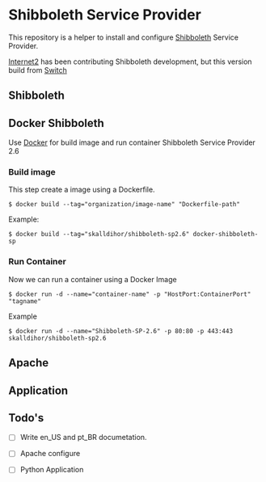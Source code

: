 # Shibboleth Service Provider

This repository is a helper to install and configure [Shibboleth] Service Provider.

[Internet2] has been contributing Shibboleth development, but this version build from [Switch]

## Shibboleth

## Docker Shibboleth

Use [Docker] for build image and run container Shibboleth Service Provider 2.6

### Build image

This step create a image using a Dockerfile.

```
$ docker build --tag="organization/image-name" "Dockerfile-path"
```

Example:
```
$ docker build --tag="skalldihor/shibboleth-sp2.6" docker-shibboleth-sp
```

### Run Container

Now we can run a container using a Docker Image

```
$ docker run -d --name="container-name" -p "HostPort:ContainerPort" "tagname"
```

Example
```
$ docker run -d --name="Shibboleth-SP-2.6" -p 80:80 -p 443:443 skalldihor/shibboleth-sp2.6
```

## Apache

## Application


## Todo's

- [ ] Write en_US and pt_BR documetation.
- [ ] Apache configure
- [ ] Python Application


[Internet2]: https://www.internet2.edu/products-services/trust-identity/shibboleth/
[Shibboleth]: https://wiki.shibboleth.net/confluence/#all-updates 
[Switch]: https://www.switch.ch/
[Docker]: https://www.docker.com/what-docker
